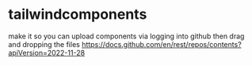 # tailwindcomponents

make it so you can upload components via logging into github then drag and dropping the files
https://docs.github.com/en/rest/repos/contents?apiVersion=2022-11-28
